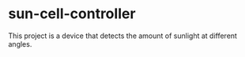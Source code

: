 # sun-cell-controller
This project is a device that detects the amount of sunlight at different angles.
